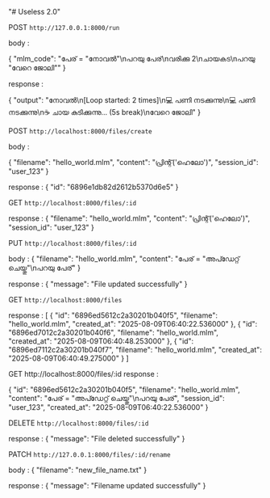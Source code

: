 "# Useless 2.0"

POST `http://127.0.0.1:8000/run`

body :

{
"mlm_code": "പേര് = \"നോവൽ\"\nപറയു പേര്\nവരിക്കു 2\nചായകട\nപറയു \"വേറെ ജോലി\""
}

response :

{
"output": "നോവൽ\n[Loop started: 2 times]\n💻 പണി നടക്കുന്നു\n💻 പണി നടക്കുന്നു\n☕ ചായ കുടിക്കുന്നു... (5s break)\nവേറെ ജോലി"
}

POST `http://localhost:8000/files/create`

body :

{
"filename": "hello_world.mlm",
"content": "പ്രിന്റ്('ഹെലോ')",
"session_id": "user_123"
}

response :
{
"id": "6896e1db82d2612b5370d6e5"
}

GET `http://localhost:8000/files/:id`

response :
{
"filename": "hello_world.mlm",
"content": "പ്രിന്റ്('ഹെലോ')",
"session_id": "user_123"
}

PUT `http://localhost:8000/files/:id`

body :
{
"filename": "hello_world.mlm",
"content": "പേര് = \"അപ്ഡേറ്റ് ചെയ്തു\"\nപറയു പേര്"
}

response :
{
"message": "File updated successfully"
}

GET `http://localhost:8000/files`

response :
[
{
"id": "6896ed5612c2a30201b040f5",
"filename": "hello_world.mlm",
"created_at": "2025-08-09T06:40:22.536000"
},
{
"id": "6896ed7012c2a30201b040f6",
"filename": "hello_world.mlm",
"created_at": "2025-08-09T06:40:48.253000"
},
{
"id": "6896ed7112c2a30201b040f7",
"filename": "hello_world.mlm",
"created_at": "2025-08-09T06:40:49.275000"
}
]

GET http://localhost:8000/files/:id
response :

{
"id": "6896ed5612c2a30201b040f5",
"filename": "hello_world.mlm",
"content": "പേര് = \"അപ്ഡേറ്റ് ചെയ്തു\"\nപറയു പേര്",
"session_id": "user_123",
"created_at": "2025-08-09T06:40:22.536000"
}

DELETE `http://localhost:8000/files/:id`

response :
{
"message": "File deleted successfully"
}

PATCH `http://127.0.0.1:8000/files/:id/rename`

body :
{
"filename": "new_file_name.txt"
}

response :
{
"message": "Filename updated successfully"
}
